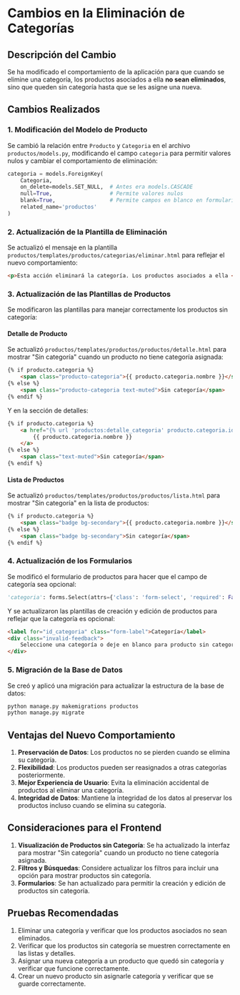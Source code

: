 # Cambios en la Eliminación de Categorías

## Descripción del Cambio

Se ha modificado el comportamiento de la aplicación para que cuando se elimine una categoría, los productos asociados a ella **no sean eliminados**, sino que queden sin categoría hasta que se les asigne una nueva.

## Cambios Realizados

### 1. Modificación del Modelo de Producto

Se cambió la relación entre `Producto` y `Categoria` en el archivo `productos/models.py`, modificando el campo `categoria` para permitir valores nulos y cambiar el comportamiento de eliminación:

```python
categoria = models.ForeignKey(
    Categoria, 
    on_delete=models.SET_NULL,  # Antes era models.CASCADE
    null=True,                  # Permite valores nulos
    blank=True,                 # Permite campos en blanco en formularios
    related_name='productos'
)
```

### 2. Actualización de la Plantilla de Eliminación

Se actualizó el mensaje en la plantilla `productos/templates/productos/categorias/eliminar.html` para reflejar el nuevo comportamiento:

```html
<p>Esta acción eliminará la categoría. Los productos asociados a ella <strong>no serán eliminados</strong>, pero quedarán sin categoría hasta que se les asigne una nueva. Esta acción no se puede deshacer.</p>
```

### 3. Actualización de las Plantillas de Productos

Se modificaron las plantillas para manejar correctamente los productos sin categoría:

#### Detalle de Producto

Se actualizó `productos/templates/productos/productos/detalle.html` para mostrar "Sin categoría" cuando un producto no tiene categoría asignada:

```html
{% if producto.categoria %}
    <span class="producto-categoria">{{ producto.categoria.nombre }}</span>
{% else %}
    <span class="producto-categoria text-muted">Sin categoría</span>
{% endif %}
```

Y en la sección de detalles:

```html
{% if producto.categoria %}
    <a href="{% url 'productos:detalle_categoria' producto.categoria.id %}" class="text-decoration-none">
        {{ producto.categoria.nombre }}
    </a>
{% else %}
    <span class="text-muted">Sin categoría</span>
{% endif %}
```

#### Lista de Productos

Se actualizó `productos/templates/productos/productos/lista.html` para mostrar "Sin categoría" en la lista de productos:

```html
{% if producto.categoria %}
    <span class="badge bg-secondary">{{ producto.categoria.nombre }}</span>
{% else %}
    <span class="badge bg-secondary">Sin categoría</span>
{% endif %}
```

### 4. Actualización de los Formularios

Se modificó el formulario de productos para hacer que el campo de categoría sea opcional:

```python
'categoria': forms.Select(attrs={'class': 'form-select', 'required': False}),
```

Y se actualizaron las plantillas de creación y edición de productos para reflejar que la categoría es opcional:

```html
<label for="id_categoria" class="form-label">Categoría</label>
<div class="invalid-feedback">
    Seleccione una categoría o deje en blanco para producto sin categoría.
</div>
```

### 5. Migración de la Base de Datos

Se creó y aplicó una migración para actualizar la estructura de la base de datos:

```bash
python manage.py makemigrations productos
python manage.py migrate
```

## Ventajas del Nuevo Comportamiento

1. **Preservación de Datos**: Los productos no se pierden cuando se elimina su categoría.
2. **Flexibilidad**: Los productos pueden ser reasignados a otras categorías posteriormente.
3. **Mejor Experiencia de Usuario**: Evita la eliminación accidental de productos al eliminar una categoría.
4. **Integridad de Datos**: Mantiene la integridad de los datos al preservar los productos incluso cuando se elimina su categoría.

## Consideraciones para el Frontend

1. **Visualización de Productos sin Categoría**: Se ha actualizado la interfaz para mostrar "Sin categoría" cuando un producto no tiene categoría asignada.
2. **Filtros y Búsquedas**: Considere actualizar los filtros para incluir una opción para mostrar productos sin categoría.
3. **Formularios**: Se han actualizado para permitir la creación y edición de productos sin categoría.

## Pruebas Recomendadas

1. Eliminar una categoría y verificar que los productos asociados no sean eliminados.
2. Verificar que los productos sin categoría se muestren correctamente en las listas y detalles.
3. Asignar una nueva categoría a un producto que quedó sin categoría y verificar que funcione correctamente.
4. Crear un nuevo producto sin asignarle categoría y verificar que se guarde correctamente.